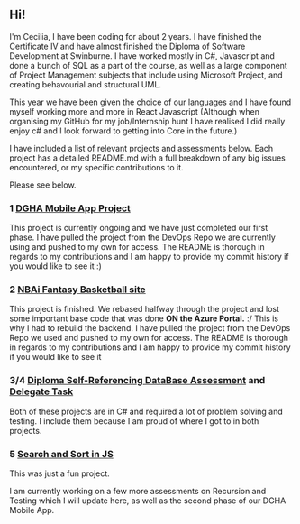 ## Hi!

I'm Cecilia, I have been coding for about 2 years.
I have finished the Certificate IV and have almost finished the Diploma of Software Development at Swinburne.
I have worked mostly in C#, Javascript and done a bunch of SQL as a part of the course, as well as a large component of Project Management subjects that include using Microsoft Project, and creating behavourial and structural UML.

This year we have been given the choice of our languages and I have found myself working more and more in React Javascript (Although when organising my GitHub for my job/Internship hunt I have realised I did really enjoy c# and I look forward to getting into Core in the future.)

I have included a list of relevant projects and assessments below. 
Each project has a detailed README.md with a full breakdown of any big issues encountered, or my specific contributions to it.

Please see below.

### 1 [DGHA Mobile App Project](https://github.com/cecpoool/DGHA.1019.git)
This project is currently ongoing and we have just completed our first phase.
I have pulled the project from the DevOps Repo we are currently using and pushed to my own for access. The README is thorough in regards to my contributions and I am happy to provide my commit history if you would like to see it :)

### 2 [NBAi Fantasy Basketball site](https://github.com/cecpoool/NBAi-Proj.git)
This project is finished. We rebased halfway through the project and lost some important base code that was done **ON the Azure Portal.**
:/  This is why I had to rebuild the backend. 
I have pulled the project from the DevOps Repo we used and pushed to my own for access. The README is thorough in regards to my contributions and I am happy to provide my commit history if you would like to see it 

### 3/4 [Diploma Self-Referencing DataBase Assessment](https://github.com/cecpoool/DGHA.1019.git) and [Delegate Task](https://github.com/cecpoool/DelegatesUrgh.git)
Both of these projects are in C# and required a lot of problem solving and testing. I include them because I am proud of where I got to in both projects.

### 5 [Search and Sort in JS](https://github.com/cecpoool/AlgorMT.git)
This was just a fun project.

I am currently working on a few more assessments on Recursion and Testing which I will update here, as well as the second phase of our DGHA Mobile App.

